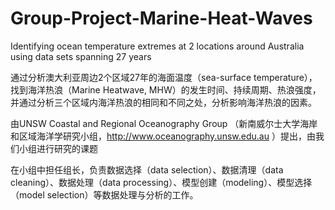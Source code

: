 # Group-Project-Marine-Heat-Waves  
Identifying ocean temperature extremes at 2 locations around Australia using data sets spanning 27 years  
  
通过分析澳大利亚周边2个区域27年的海面温度（sea-surface temperature），找到海洋热浪（Marine Heatwave, MHW）的发生时间、持续周期、热浪强度，并通过分析三个区域内海洋热浪的相同和不同之处，分析影响海洋热浪的因素。  
  
由UNSW Coastal and Regional Oceanography Group （新南威尔士大学海岸和区域海洋学研究小组，http://www.oceanography.unsw.edu.au ）提出，由我们小组进行研究的课题  
  
在小组中担任组长，负责数据选择（data selection）、数据清理（data cleaning）、数据处理（data processing）、模型创建（modeling）、模型选择（model selection）等数据处理与分析的工作。

 
